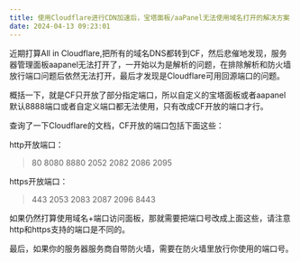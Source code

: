 ```yaml
---
title: 使用Cloudflare进行CDN加速后，宝塔面板/aaPanel无法使用域名打开的解决方案
date: 2024-04-13 09:23:01
---
```


近期打算All in Cloudflare,把所有的域名DNS都转到CF，然后悲催地发现，服务器管理面板aapanel无法打开了，一开始以为是解析的问题，在排除解析和防火墙放行端口问题后依然无法打开，最后才发现是Cloudflare可用回源端口的问题。

概括一下，就是CF只开放了部分指定端口，所以自定义的宝塔面板或者aapanel默认8888端口或者自定义端口都无法使用，只有改成CF开放的端口才行。

查询了一下Cloudflare的文档，CF开放的端口包括下面这些：

http开放端口：
<blockquote>80
8080
8880
2052
2082
2086
2095</blockquote>
https开放端口：
<blockquote>443
2053
2083
2087
2096
8443</blockquote>
如果仍然打算使用域名+端口访问面板，那就需要把端口号改成上面这些，请注意http和https支持的端口是不同的。

最后，如果你的服务器服务商自带防火墙，需要在防火墙里放行你使用的端口号。